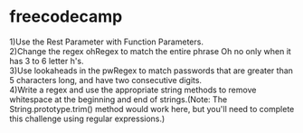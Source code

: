 # freecodecamp
1)Use the Rest Parameter with Function Parameters. <br />
2)Change the regex ohRegex to match the entire phrase Oh no only when it has 3 to 6 letter h's.<br />
3)Use lookaheads in the pwRegex to match passwords that are greater than 5 characters long, and have two consecutive digits.<br />
4)Write a regex and use the appropriate string methods to remove whitespace at the beginning and end of strings.(Note: The String.prototype.trim() method would work here, but you'll need to complete this challenge using regular expressions.)


